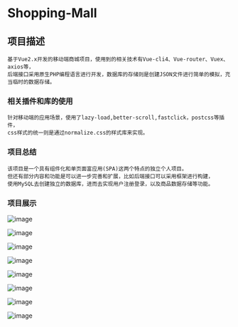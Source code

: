 # Shopping-Mall

## 项目描述
```
基于Vue2.x开发的移动端商城项目，使用到的相关技术有Vue-cli4、Vue-router、Vuex、axios等，
后端接口采用原生PHP编程语言进行开发，数据库的存储则是创建JSON文件进行简单的模拟，充当临时的数据存储。
```

### 相关插件和库的使用
```
针对移动端的应用场景，使用了lazy-load,better-scroll,fastclick，postcss等插件，
css样式的统一则是通过normalize.css的样式库来实现。
```

### 项目总结
```
该项目是一个具有组件化和单页面富应用(SPA)这两个特点的独立个人项目。
但还有部分内容和功能是可以进一步完善和扩展，比如后端接口可以采用框架进行构建，
使用MySQL去创建独立的数据库，进而去实现用户注册登录，以及商品数据存储等功能。
```
### 项目展示

![image](https://github.com/cjw-coder/Shopping-Mall/blob/master/%E9%A6%96%E9%A1%B51.JPG)

![image](https://github.com/cjw-coder/Shopping-Mall/blob/master/%E9%A6%96%E9%A1%B52.JPG)

![image](https://github.com/cjw-coder/Shopping-Mall/blob/master/%E8%AF%A6%E6%83%851.JPG)

![image](hhttps://github.com/cjw-coder/Shopping-Mall/blob/master/%E8%AF%A6%E6%83%852.JPG)

![image](https://github.com/cjw-coder/Shopping-Mall/blob/master/%E8%B4%AD%E7%89%A9%E8%BD%A61.JPG)

![image](https://github.com/cjw-coder/Shopping-Mall/blob/master/%E8%B4%AD%E7%89%A9%E8%BD%A62.JPG)

![image](https://github.com/cjw-coder/Shopping-Mall/blob/master/%E8%B4%AD%E7%89%A9%E8%BD%A63.JPG)

![image](https://github.com/cjw-coder/Shopping-Mall/blob/master/%E6%88%91%E7%9A%84.JPG)


